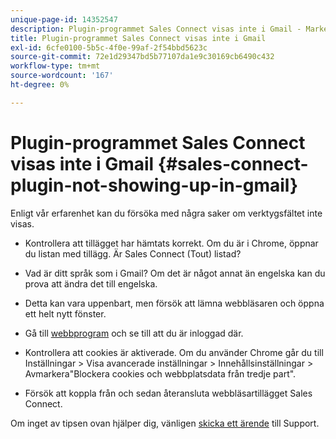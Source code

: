 ```yaml
---
unique-page-id: 14352547
description: Plugin-programmet Sales Connect visas inte i Gmail - Marketo Docs - produktdokumentation
title: Plugin-programmet Sales Connect visas inte i Gmail
exl-id: 6cfe0100-5b5c-4f0e-99af-2f54bbd5623c
source-git-commit: 72e1d29347bd5b77107da1e9c30169cb6490c432
workflow-type: tm+mt
source-wordcount: '167'
ht-degree: 0%

---
```


# Plugin-programmet Sales Connect visas inte i Gmail {#sales-connect-plugin-not-showing-up-in-gmail}

Enligt vår erfarenhet kan du försöka med några saker om verktygsfältet inte visas.

- Kontrollera att tillägget har hämtats korrekt. Om du är i Chrome, öppnar du listan med tillägg. Är Sales Connect (Tout) listad?

- Vad är ditt språk som i Gmail? Om det är något annat än engelska kan du prova att ändra det till engelska.

- Detta kan vara uppenbart, men försök att lämna webbläsaren och öppna ett helt nytt fönster.

- Gå till [webbprogram](https://toutapp.com/login) och se till att du är inloggad där.

- Kontrollera att cookies är aktiverade. Om du använder Chrome går du till Inställningar > Visa avancerade inställningar > Innehållsinställningar > Avmarkera&quot;Blockera cookies och webbplatsdata från tredje part&quot;.

- Försök att koppla från och sedan återansluta webbläsartillägget Sales Connect.

Om inget av tipsen ovan hjälper dig, vänligen [skicka ett ärende](https://nation.marketo.com/community/support_solutions) till Support.

